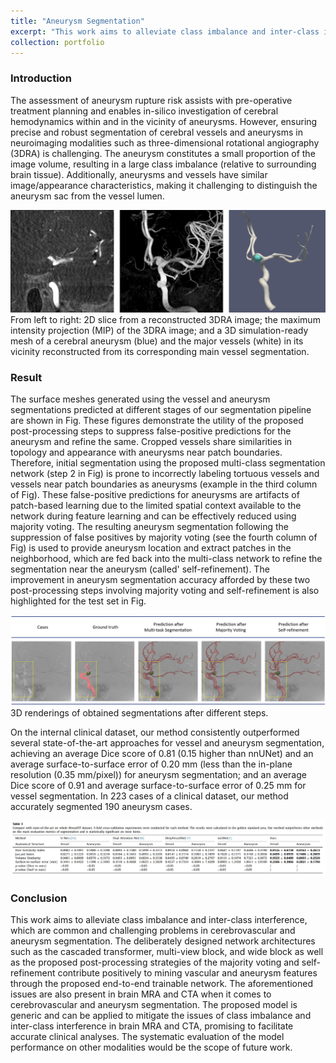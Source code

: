```yaml
---
title: "Aneurysm Segmentation"
excerpt: "This work aims to alleviate class imbalance and inter-class interference.<br/><img src='/images/simulation3.gif'>"
collection: portfolio
---
```





### Introduction

The assessment of aneurysm rupture risk assists with pre-operative treatment planning and enables in-silico investigation of cerebral hemodynamics within and in the vicinity of aneurysms. However, ensuring precise and robust segmentation of cerebral vessels and aneurysms in neuroimaging modalities such as three-dimensional rotational angiography (3DRA) is challenging. The aneurysm constitutes a small proportion of the image volume, resulting in a large class imbalance (relative to surrounding brain tissue). Additionally, aneurysms and vessels have similar image/appearance characteristics, making it challenging to distinguish the aneurysm sac from the vessel lumen.

![Editing a markdown file for a talk](/images/image_lin2023high_21.png)
From left to right: 2D slice from a reconstructed 3DRA image; the maximum intensity projection (MIP) of the 3DRA image; and a 3D simulation-ready mesh of a cerebral aneurysm (blue) and the major vessels (white) in its vicinity reconstructed from its corresponding main vessel segmentation.

### Result

The surface meshes generated using the vessel and aneurysm segmentations predicted at different stages of our segmentation pipeline are shown in Fig. These figures demonstrate the utility of the proposed post-processing steps to suppress false-positive predictions for the aneurysm and refine the same. 
Cropped vessels share similarities in topology and appearance with aneurysms near patch boundaries. Therefore, initial segmentation using the proposed multi-class segmentation network (step 2 in Fig) is prone to incorrectly labeling tortuous vessels and vessels near patch boundaries as aneurysms (example in the third column of Fig). These false-positive predictions for aneurysms are artifacts of patch-based learning due to the limited spatial context available to the network during feature learning and can be effectively reduced using majority voting. The resulting aneurysm segmentation following the suppression of false positives by majority voting (see the fourth column of Fig) is used to provide aneurysm location and extract patches in the neighborhood, which are fed back into the multi-class network to refine the segmentation near the aneurysm (called' self-refinement). The improvement in aneurysm segmentation accuracy afforded by these two post-processing steps involving majority voting and self-refinement is also highlighted for the test set in Fig.

![Editing a markdown file for a talk](/images/image_lin2023high_2.png)
3D renderings of obtained segmentations after different steps.

On the internal clinical dataset, our method consistently outperformed several state-of-the-art approaches for vessel and aneurysm segmentation, achieving an average Dice score of 0.81 (0.15 higher than nnUNet) and an average surface-to-surface error of 0.20 mm (less than the in-plane resolution (0.35 mm/pixel)) for aneurysm segmentation; and an average Dice score of 0.91 and average surface-to-surface error of 0.25 mm for vessel segmentation. In 223 cases of a clinical dataset, our method accurately segmented 190 aneurysm cases.

![Editing a markdown file for a talk](/images/image_lin2023high_table3.jpg)

### Conclusion

This work aims to alleviate class imbalance and inter-class interference, which are common and challenging problems in cerebrovascular and aneurysm segmentation. The deliberately designed network architectures such as the cascaded transformer, multi-view block, and wide block as well as the proposed post-processing strategies of the majority voting and self-refinement contribute positively to mining vascular and aneurysm features through the proposed end-to-end trainable network. The aforementioned issues are also present in brain MRA and CTA when it comes to cerebrovascular and aneurysm segmentation. The proposed model is generic and can be applied to mitigate the issues of class imbalance and inter-class interference in brain MRA and CTA, promising to facilitate accurate clinical analyses. The systematic evaluation of the model performance on other modalities would be the scope of future work.


